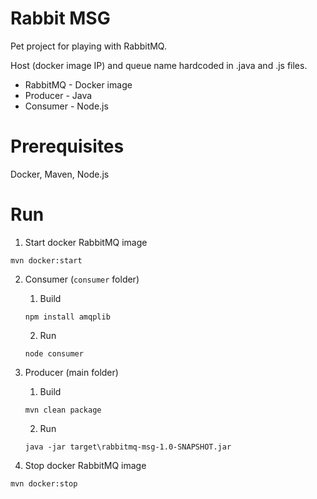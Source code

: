 # Rabbit MSG

Pet project for playing with RabbitMQ.

Host (docker image IP) and queue name hardcoded in .java and .js files. 

* RabbitMQ - Docker image
* Producer - Java
* Consumer - Node.js


# Prerequisites

Docker, Maven, Node.js


# Run

1. Start docker RabbitMQ image

``mvn docker:start``

2. Consumer (`consumer` folder)
    1. Build
    
    `npm install amqplib`

    2. Run

    `node consumer`

3. Producer (main folder)

    1. Build

    `mvn clean package`

    2. Run

    `java -jar target\rabbitmq-msg-1.0-SNAPSHOT.jar`

4. Stop docker RabbitMQ image

`mvn docker:stop`
